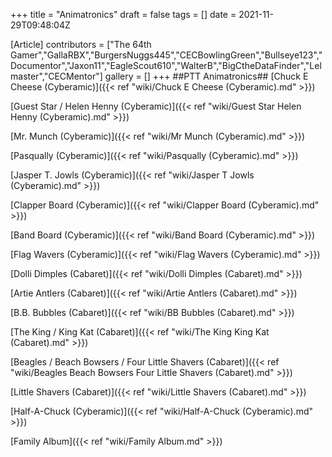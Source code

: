 +++
title = "Animatronics"
draft = false
tags = []
date = 2021-11-29T09:48:04Z

[Article]
contributors = ["The 64th Gamer","GallaRBX","BurgersNuggs445","CECBowlingGreen","Bullseye123","Documentor","Jaxon11","EagleScout610","WalterB","BigCtheDataFinder","Lelmaster","CECMentor"]
gallery = []
+++
##PTT Animatronics##
[Chuck E Cheese (Cyberamic)]({{< ref "wiki/Chuck E Cheese (Cyberamic).md" >}})

[Guest Star / Helen Henny (Cyberamic)]({{< ref "wiki/Guest Star  Helen Henny (Cyberamic).md" >}})

[Mr. Munch (Cyberamic)]({{< ref "wiki/Mr Munch (Cyberamic).md" >}})

[Pasqually (Cyberamic)]({{< ref "wiki/Pasqually (Cyberamic).md" >}})

[Jasper T. Jowls (Cyberamic)]({{< ref "wiki/Jasper T Jowls (Cyberamic).md" >}})

[Clapper Board (Cyberamic)]({{< ref "wiki/Clapper Board (Cyberamic).md" >}})

[Band Board (Cyberamic)]({{< ref "wiki/Band Board (Cyberamic).md" >}})

[Flag Wavers (Cyberamic)]({{< ref "wiki/Flag Wavers (Cyberamic).md" >}})

[Dolli Dimples (Cabaret)]({{< ref "wiki/Dolli Dimples (Cabaret).md" >}})

[Artie Antlers (Cabaret)]({{< ref "wiki/Artie Antlers (Cabaret).md" >}})

[B.B. Bubbles (Cabaret)]({{< ref "wiki/BB Bubbles (Cabaret).md" >}})

[The King / King Kat (Cabaret)]({{< ref "wiki/The King  King Kat (Cabaret).md" >}})

[Beagles / Beach Bowsers / Four Little Shavers (Cabaret)]({{< ref "wiki/Beagles  Beach Bowsers  Four Little Shavers (Cabaret).md" >}})

[Little Shavers (Cabaret)]({{< ref "wiki/Little Shavers (Cabaret).md" >}})

[Half-A-Chuck (Cyberamic)]({{< ref "wiki/Half-A-Chuck (Cyberamic).md" >}})

[Family Album]({{< ref "wiki/Family Album.md" >}})